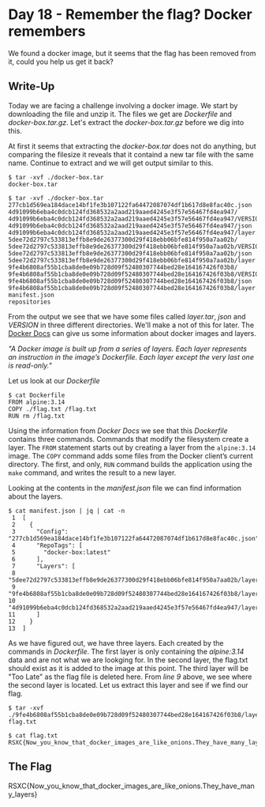 # Day 18 - Remember the flag? Docker remembers

We found a docker image, but it seems that the flag has been removed from it, could you help us get it back?

## Write-Up
Today we are facing a challenge involving a docker image. We start by downloading the file and unzip it. The files we get are *Dockerfile* and *docker-box.tar.gz*. Let's extract the *docker-box.tar.gz* before we dig into this.

At first it seems that extracting the *docker-box.tar* does not do anything, but comparing the filesize it reveals that it containd a new tar file with the same name. Continue to extract and we will get output similar to this.

```shell
$ tar -xvf ./docker-box.tar
docker-box.tar

$ tar -xvf ./docker-box.tar
277cb1d569ea184dace14bf1fe3b107122fa64472087074df1b617d8e8fac40c.json
4d91099b6eba4c0dcb124fd368532a2aad219aaed4245e3f57e56467fd4ea947/
4d91099b6eba4c0dcb124fd368532a2aad219aaed4245e3f57e56467fd4ea947/VERSION
4d91099b6eba4c0dcb124fd368532a2aad219aaed4245e3f57e56467fd4ea947/json
4d91099b6eba4c0dcb124fd368532a2aad219aaed4245e3f57e56467fd4ea947/layer.tar
5dee72d2797c533813effb8e9de26377300d29f418ebb06bfe814f950a7aa02b/
5dee72d2797c533813effb8e9de26377300d29f418ebb06bfe814f950a7aa02b/VERSION
5dee72d2797c533813effb8e9de26377300d29f418ebb06bfe814f950a7aa02b/json
5dee72d2797c533813effb8e9de26377300d29f418ebb06bfe814f950a7aa02b/layer.tar
9fe4b6808af55b1cba8de0e09b728d09f52480307744bed28e164167426f03b8/
9fe4b6808af55b1cba8de0e09b728d09f52480307744bed28e164167426f03b8/VERSION
9fe4b6808af55b1cba8de0e09b728d09f52480307744bed28e164167426f03b8/json
9fe4b6808af55b1cba8de0e09b728d09f52480307744bed28e164167426f03b8/layer.tar
manifest.json
repositories
```

From the output we see that we have some files called *layer.tar*, *json* and *VERSION* in three different directories. We'll make a not of this for later. The [Docker Docs](https://docs.docker.com/storage/storagedriver/) can give us some information about docker images and layers.

*"A Docker image is built up from a series of layers. Each layer represents an instruction in the image’s Dockerfile. Each layer except the very last one is read-only."*

Let us look at our *Dockerfile*

```shell
$ cat Dockerfile                   
FROM alpine:3.14
COPY ./flag.txt /flag.txt
RUN rm /flag.txt
```

Using the information from *Docker Docs* we see that this *Dockerfile* contains three commands. Commands that modify the filesystem create a layer. The `FROM` statement starts out by creating a layer from the `alpine:3.14` image. The `COPY` command adds some files from the Docker client’s current directory. The first, and only, `RUN` command builds the application using the `make` command, and writes the result to a new layer.

Looking at the contents in the *manifest.json* file we can find information about the layers.
```
$ cat manifest.json | jq | cat -n
 1	[
 2	  {
 3	    "Config": "277cb1d569ea184dace14bf1fe3b107122fa64472087074df1b617d8e8fac40c.json",
 4	    "RepoTags": [
 5	      "docker-box:latest"
 6	    ],
 7	    "Layers": [
 8	      "5dee72d2797c533813effb8e9de26377300d29f418ebb06bfe814f950a7aa02b/layer.tar",
 9	      "9fe4b6808af55b1cba8de0e09b728d09f52480307744bed28e164167426f03b8/layer.tar",
10	      "4d91099b6eba4c0dcb124fd368532a2aad219aaed4245e3f57e56467fd4ea947/layer.tar"
11	    ]
12	  }
13	]
```

As we have figured out, we have three layers. Each created by the commands in *Dockerfile*. The first layer is only containing the *alpine:3.14* data and are not what we are lookging for. In the second layer, the flag.txt should exist as it is added to the image at this point. The third layer will be "Too Late" as the flag file is deleted here. From *line 9* above, we see where the second layer is located. Let us extract this layer and see if we find our flag.

```shell
$ tar -xvf ./9fe4b6808af55b1cba8de0e09b728d09f52480307744bed28e164167426f03b8/layer.tar 
flag.txt

$ cat flag.txt
RSXC{Now_you_know_that_docker_images_are_like_onions.They_have_many_layers}
```

## The Flag
RSXC{Now_you_know_that_docker_images_are_like_onions.They_have_many_layers}